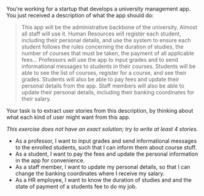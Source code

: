 You're working for a startup that develops a university management app.
You just received a description of what the app should do:

> This app will be the administrative backbone of the university.
> Almost all staff will use it.
> Human Resources will register each student, including their personal details,
> and use the system to ensure each student follows the rules concerning the duration of studies,
> the number of courses that must be taken, the payment of all applicable fees...
> Professors will use the app to input grades and to send informational messages to students in their courses.
> Students will be able to see the list of courses, register for a course, and see their grades.
> Students will also be able to pay fees and update their personal details from the app.
> Staff members will also be able to update their personal details, including their banking coordinates for their salary.

Your task is to extract user stories from this description, by thinking about what each kind of user might want from this app.

_This exercise does not have an exact solution; try to write at least 4 stories._

- As a professor, I want to input grades and send informational messages to the enrolled students, such that I can inform them about course stuff. 
- As a student, I want to pay the fees and update the personal information in the app for convenience. 
- As a staff member, I want to update my personal details, so that I can change the banking coordinates where I receive my salary. 
- As a HR employee, I want to know the duration of studies and and the state of payment of a students fee to do my job. 

